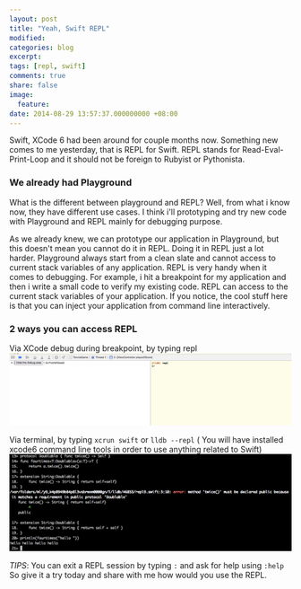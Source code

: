 ```yaml
---
layout: post
title: "Yeah, Swift REPL"
modified:
categories: blog
excerpt:
tags: [repl, swift]
comments: true
share: false
image:
  feature:
date: 2014-08-29 13:57:37.000000000 +08:00
---
```


Swift, XCode 6 had been around for couple months now. Something new comes to me yesterday, that is REPL for Swift. REPL stands for Read-Eval-Print-Loop and it should not be foreign to Rubyist or Pythonista.

### We already had Playground
What is the different between playground and REPL? Well, from what i know now, they have different use cases.
I think i'll prototyping and try new code with Playground and REPL mainly for debugging purpose.

As we already knew, we can prototype our application in Playground, but this doesn't mean you cannot do it in REPL. Doing it in REPL just a lot harder. Playground always start from a clean slate and cannot access to current stack variables of any application.
REPL is very handy when it comes to debugging. 
For example, i hit a breakpoint for my application and then i write a small code to verify my existing code. REPL can access to the current stack variables of your application. If you notice, the cool stuff here is that you can inject your application from command line interactively.

### 2 ways you can access REPL
Via XCode debug during breakpoint, by typing repl
![](/images/2014-08-29-yeah-swift-repl/xcode-repl.png)

Via terminal, by typing `xcrun swift` or `lldb --repl` ( You will have installed xcode6 command line tools in order to use anything related to Swift)
![](/images/2014-08-29-yeah-swift-repl/terminal-repl.png)

*TIPS*: You can exit a REPL session by typing `:` and ask for help using `:help`
So give it a try today and share with me how would you use the REPL.
